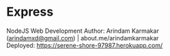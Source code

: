 # Express
NodeJS Web Development
Author: Arindam Karmakar (arindamxd@gmail.com) | about.me/arindamkarmakar
<br>Deployed: https://serene-shore-97987.herokuapp.com/